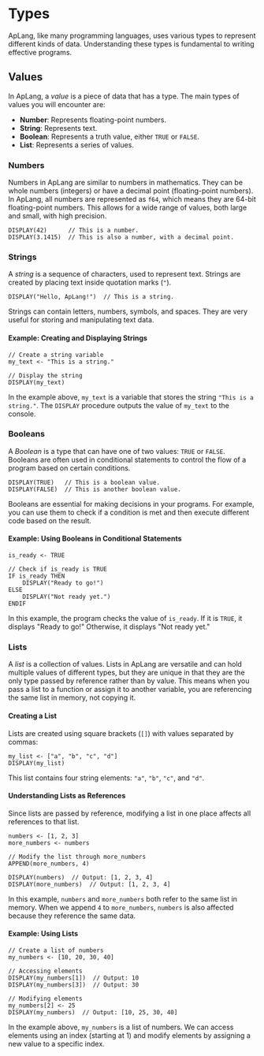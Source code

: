 # Types

ApLang, like many programming languages, uses various types to represent different kinds of data. Understanding these types is fundamental to writing effective programs.

## Values

In ApLang, a *value* is a piece of data that has a type. The main types of values you will encounter are:

- **Number**: Represents floating-point numbers.
- **String**: Represents text.
- **Boolean**: Represents a truth value, either `TRUE` or `FALSE`.
- **List**: Represents a series of values.

### Numbers

Numbers in ApLang are similar to numbers in mathematics. They can be whole numbers (integers) or have a decimal point (floating-point numbers). In ApLang, all numbers are represented as `f64`, which means they are 64-bit floating-point numbers. This allows for a wide range of values, both large and small, with high precision.

```ap
DISPLAY(42)      // This is a number.
DISPLAY(3.1415)  // This is also a number, with a decimal point.
```

### Strings

A *string* is a sequence of characters, used to represent text. Strings are created by placing text inside quotation marks (`"`). 

```ap
DISPLAY("Hello, ApLang!")  // This is a string.
```

Strings can contain letters, numbers, symbols, and spaces. They are very useful for storing and manipulating text data.

#### Example: Creating and Displaying Strings

```ap
// Create a string variable
my_text <- "This is a string."

// Display the string
DISPLAY(my_text)
```

In the example above, `my_text` is a variable that stores the string `"This is a string."`. The `DISPLAY` procedure outputs the value of `my_text` to the console.

### Booleans

A *Boolean* is a type that can have one of two values: `TRUE` or `FALSE`. Booleans are often used in conditional statements to control the flow of a program based on certain conditions.

```ap
DISPLAY(TRUE)   // This is a boolean value.
DISPLAY(FALSE)  // This is another boolean value.
```

Booleans are essential for making decisions in your programs. For example, you can use them to check if a condition is met and then execute different code based on the result.

#### Example: Using Booleans in Conditional Statements

```ap
is_ready <- TRUE

// Check if is_ready is TRUE
IF is_ready THEN
    DISPLAY("Ready to go!")
ELSE
    DISPLAY("Not ready yet.")
ENDIF
```

In this example, the program checks the value of `is_ready`. If it is `TRUE`, it displays "Ready to go!" Otherwise, it displays "Not ready yet."

### Lists

A *list* is a collection of values. Lists in ApLang are versatile and can hold multiple values of different types, but they are unique in that they are the only type passed by reference rather than by value. This means when you pass a list to a function or assign it to another variable, you are referencing the same list in memory, not copying it.

#### Creating a List

Lists are created using square brackets (`[]`) with values separated by commas:

```ap
my_list <- ["a", "b", "c", "d"]
DISPLAY(my_list)
```

This list contains four string elements: `"a"`, `"b"`, `"c"`, and `"d"`.

#### Understanding Lists as References

Since lists are passed by reference, modifying a list in one place affects all references to that list.

```ap
numbers <- [1, 2, 3]
more_numbers <- numbers

// Modify the list through more_numbers
APPEND(more_numbers, 4)

DISPLAY(numbers)  // Output: [1, 2, 3, 4]
DISPLAY(more_numbers)  // Output: [1, 2, 3, 4]
```

In this example, `numbers` and `more_numbers` both refer to the same list in memory. When we append `4` to `more_numbers`, `numbers` is also affected because they reference the same data.

#### Example: Using Lists

```ap
// Create a list of numbers
my_numbers <- [10, 20, 30, 40]

// Accessing elements
DISPLAY(my_numbers[1])  // Output: 10
DISPLAY(my_numbers[3])  // Output: 30

// Modifying elements
my_numbers[2] <- 25
DISPLAY(my_numbers)  // Output: [10, 25, 30, 40]
```

In the example above, `my_numbers` is a list of numbers. We can access elements using an index (starting at 1) and modify elements by assigning a new value to a specific index.